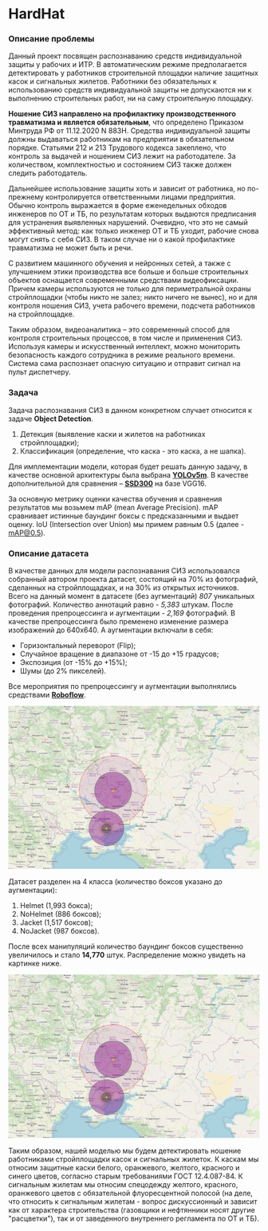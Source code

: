 # HardHat

### Описание проблемы
Данный проект посвящен распознаванию средств индивидуальной защиты у рабочих и ИТР.
В автоматическим режиме предполагается детектировать у работников строительной площадки наличие защитных касок и сигнальных жилетов.
Работники без обязательных к использованию средств индивидуальной защиты не допускаются ни к выполнению строительных работ,
ни на саму строительную площадку.

**Ношение СИЗ направлено на профилактику производственного травматизма и является обязательным**, что определено Приказом Минтруда РФ от 11.12.2020 N 883Н.
Средства индивидуальной защиты должны выдаваться работникам на предприятии в обязательном порядке. 
Статьями 212 и 213 Трудового кодекса закеплено, что контроль за выдачей и ношением СИЗ лежит на работодателе. 
За количеством, комплектностью и состоянием СИЗ также должен следить работодатель.

Дальнейшее использование защиты хоть и зависит от работника, но по-прежнему контролируется ответственными лицами предприятия. 
Обычно контроль выражается в форме еженедельных обходов инженеров по ОТ и ТБ, по результатам которых выдаются предписания для устранения выявленных нарушений.
Очевидно, что это не самый эффективный метод: как только инженер ОТ и ТБ уходит, рабочие снова могут снять с себя СИЗ. 
В таком случае ни о какой профилактике травматизма не может быть и речи. 

С развитием машинного обучения и нейронных сетей, а также с улучшением этики производства все больше и больше строительных объектов
оснащается современными средствами видеофиксации. Причем камеры используются не только для периметральной охраны стройплощадки 
(чтобы никто не залез; никто ничего не вынес), но и для контроля ношения СИЗ, учета рабочего времени, подсчета работников на стройплощадке.

Таким образом, видеоаналитика – это современный способ для контроля строительных процессов, в том числе и применения СИЗ.
Используя камеры и искусственный интеллект, можно мониторить безопасность каждого сотрудника в режиме реального времени.
Система сама распознает опасную ситуацию и отправит сигнал на пульт диспетчеру.

### Задача

Задача распознавания СИЗ в данном конкретном случает относится к задаче **Object Detection**.

1. Детекция (выявление каски и жилетов на работниках стройплощадки);
2. Классификация (определение, что каска - это каска, а не шапка).

Для имплементации модели, которая будет решать данную задачу, в качестве основной архитектуры была выбрана **[YOLOv5m](https://github.com/ultralytics/yolov5)**.
В качестве дополнительной для сравнения – **[SSD300](https://github.com/sgrvinod/a-PyTorch-Tutorial-to-Object-Detection)** на базе VGG16.

За основную метрику оценки качества обучения и сравнения результатов мы возьмем mAP (mean Average Precision). mAP сравнивает истинные баундинг боксы с предсказанными
и выдает оценку. IoU (Intersection over Union) мы примем равным 0.5 (далее - mAP@0.5). 

### Описание датасета

В качестве данных для модели распознавания СИЗ использовался собранный автором проекта датасет, состоящий на 70% из фотографий, сделанных на стройплощадках, и
на 30% из открытых источников. Всего на данный момент в датасете (без аугментаций) *807* уникальных фотографий. Количество аннотаций равно - *5,383* штукам. 
После проведения препроцессинга и аугментации - *2,169* фотографий. В качестве препроцессинга было пременено изменение размера изображений до 640х640.
А аугментации включали в себя:

- Горизонтальный переворот (Flip);
- Случайное вращение в диапазоне от -15 до +15 градусов;
- Экспозиция (от -15% до +15%);
- Шумы (до 2% пикселей).

Все мероприятия по препроцессингу и аугментации выполнялись средствами **[Roboflow](https://app.roboflow.com/melnikdm/)**.

 ![Изображение](https://github.com/MelnikDM/SVO/blob/3a20c562627061f1c20e5f0e8c1e5e31b3ee007b/HIMARS_RANGE/Range.png)

Датасет разделен на 4 класса (количество боксов указано до аугментации):

1. Helmet (1,993 бокса);
2. NoHelmet (886 боксов);
3. Jacket (1,517 боксов);
4. NoJacket (987 боксов).

После всех манипуляций количество баундинг боксов существенно увеличилось и стало **14,770** штук. Распределение можно увидеть на картинке ниже. 

 ![Изображение](https://github.com/MelnikDM/SVO/blob/3a20c562627061f1c20e5f0e8c1e5e31b3ee007b/HIMARS_RANGE/Range.png)

Таким образом, нашей моделью мы будем детектировать ношение работниками стройплощадки касок и сигнальных жилеток. К каскам мы относим защитные каски белого,
оранжевого, желтого, красного и синего цветов, согласно старым требованиями ГОСТ 12.4.087-84. К сигнальным жилетам мы относим спецодежду желтого, красного, оранжевого цветов
с обязательной флуоресцентной полосой (на деле, что относить к сигнальным жилетам - вопрос дискуссионный и зависит как от характера строительства (газовщики и нефтянники носят
другие "расцветки"), так и от заведенного внутреннего регламента по ОТ и ТБ). 
 

 
 
